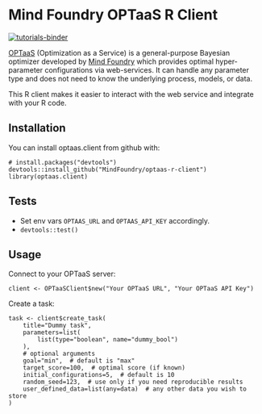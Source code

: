 # Mind Foundry OPTaaS R Client

[![tutorials-binder](https://img.shields.io/badge/tutorials-binder-ff69b4.svg)](https://tutorial.optaas.mindfoundry.ai)

[OPTaaS](https://mindfoundry.ai/optaas) (Optimization as a Service) is a general-purpose Bayesian optimizer developed
by [Mind Foundry](https://mindfoundry.ai) which provides optimal hyper-parameter configurations via web-services.
It can handle any parameter type and does not need to know the underlying process, models, or data.

This R client makes it easier to interact with the web service and integrate with your R code.

## Installation

You can install optaas.client from github with:

```{r gh-installation, eval = FALSE}
# install.packages("devtools")
devtools::install_github("MindFoundry/optaas-r-client")
library(optaas.client)
```

## Tests

* Set env vars `OPTAAS_URL` and `OPTAAS_API_KEY` accordingly.
* `devtools::test()`

## Usage

Connect to your OPTaaS server:
```{r example, eval = FALSE}
client <- OPTaaSClient$new("Your OPTaaS URL", "Your OPTaaS API Key")
```
Create a task:
```{r example, eval = FALSE}
task <- client$create_task(
    title="Dummy task",
    parameters=list(
        list(type="boolean", name="dummy_bool")
    ),
    # optional arguments
    goal="min",  # default is "max"
    target_score=100,  # optimal score (if known)
    initial_configurations=5,  # default is 10
    random_seed=123,  # use only if you need reproducible results
    user_defined_data=list(any=data)  # any other data you wish to store
)
```
